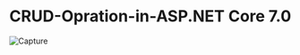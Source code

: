 # CRUD-Opration-in-ASP.NET Core 7.0

![Capture](https://user-images.githubusercontent.com/85291689/228539224-03cac8f1-1e4a-4164-9fca-c6a981bd1e92.PNG)
